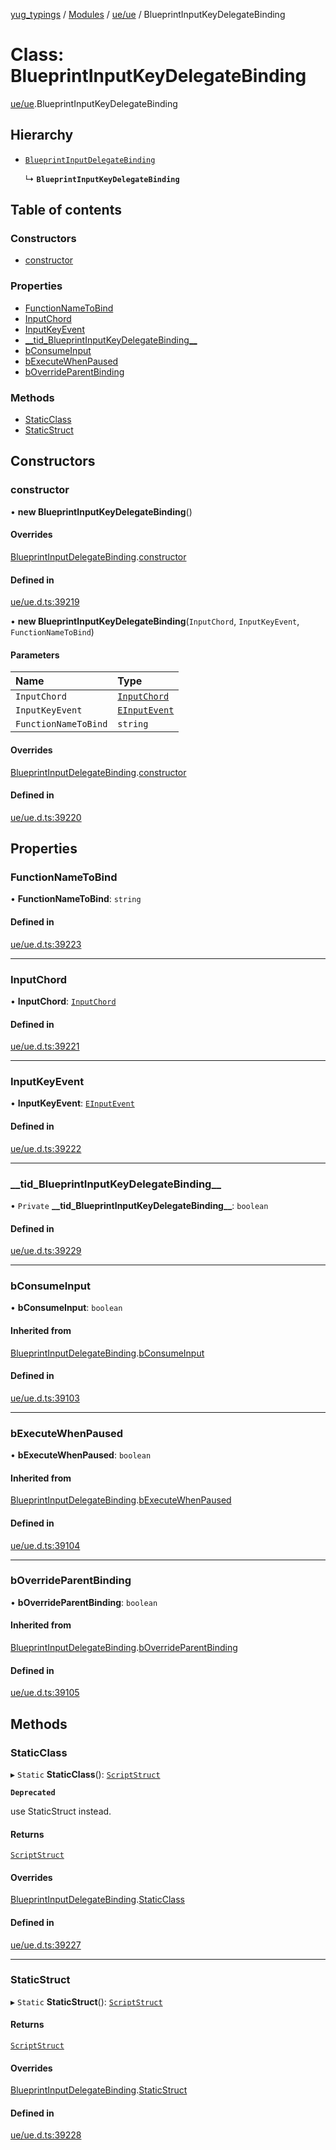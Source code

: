 [yug_typings](../README.md) / [Modules](../modules.md) / [ue/ue](../modules/ue_ue.md) / BlueprintInputKeyDelegateBinding

# Class: BlueprintInputKeyDelegateBinding

[ue/ue](../modules/ue_ue.md).BlueprintInputKeyDelegateBinding

## Hierarchy

- [`BlueprintInputDelegateBinding`](ue_ue.BlueprintInputDelegateBinding.md)

  ↳ **`BlueprintInputKeyDelegateBinding`**

## Table of contents

### Constructors

- [constructor](ue_ue.BlueprintInputKeyDelegateBinding.md#constructor)

### Properties

- [FunctionNameToBind](ue_ue.BlueprintInputKeyDelegateBinding.md#functionnametobind)
- [InputChord](ue_ue.BlueprintInputKeyDelegateBinding.md#inputchord)
- [InputKeyEvent](ue_ue.BlueprintInputKeyDelegateBinding.md#inputkeyevent)
- [\_\_tid\_BlueprintInputKeyDelegateBinding\_\_](ue_ue.BlueprintInputKeyDelegateBinding.md#__tid_blueprintinputkeydelegatebinding__)
- [bConsumeInput](ue_ue.BlueprintInputKeyDelegateBinding.md#bconsumeinput)
- [bExecuteWhenPaused](ue_ue.BlueprintInputKeyDelegateBinding.md#bexecutewhenpaused)
- [bOverrideParentBinding](ue_ue.BlueprintInputKeyDelegateBinding.md#boverrideparentbinding)

### Methods

- [StaticClass](ue_ue.BlueprintInputKeyDelegateBinding.md#staticclass)
- [StaticStruct](ue_ue.BlueprintInputKeyDelegateBinding.md#staticstruct)

## Constructors

### constructor

• **new BlueprintInputKeyDelegateBinding**()

#### Overrides

[BlueprintInputDelegateBinding](ue_ue.BlueprintInputDelegateBinding.md).[constructor](ue_ue.BlueprintInputDelegateBinding.md#constructor)

#### Defined in

[ue/ue.d.ts:39219](https://github.com/YugMetaverse/yug_typings/blob/b7d9b19/ue/ue.d.ts#L39219)

• **new BlueprintInputKeyDelegateBinding**(`InputChord`, `InputKeyEvent`, `FunctionNameToBind`)

#### Parameters

| Name | Type |
| :------ | :------ |
| `InputChord` | [`InputChord`](ue_ue.InputChord.md) |
| `InputKeyEvent` | [`EInputEvent`](../enums/ue_ue.EInputEvent.md) |
| `FunctionNameToBind` | `string` |

#### Overrides

[BlueprintInputDelegateBinding](ue_ue.BlueprintInputDelegateBinding.md).[constructor](ue_ue.BlueprintInputDelegateBinding.md#constructor)

#### Defined in

[ue/ue.d.ts:39220](https://github.com/YugMetaverse/yug_typings/blob/b7d9b19/ue/ue.d.ts#L39220)

## Properties

### FunctionNameToBind

• **FunctionNameToBind**: `string`

#### Defined in

[ue/ue.d.ts:39223](https://github.com/YugMetaverse/yug_typings/blob/b7d9b19/ue/ue.d.ts#L39223)

___

### InputChord

• **InputChord**: [`InputChord`](ue_ue.InputChord.md)

#### Defined in

[ue/ue.d.ts:39221](https://github.com/YugMetaverse/yug_typings/blob/b7d9b19/ue/ue.d.ts#L39221)

___

### InputKeyEvent

• **InputKeyEvent**: [`EInputEvent`](../enums/ue_ue.EInputEvent.md)

#### Defined in

[ue/ue.d.ts:39222](https://github.com/YugMetaverse/yug_typings/blob/b7d9b19/ue/ue.d.ts#L39222)

___

### \_\_tid\_BlueprintInputKeyDelegateBinding\_\_

• `Private` **\_\_tid\_BlueprintInputKeyDelegateBinding\_\_**: `boolean`

#### Defined in

[ue/ue.d.ts:39229](https://github.com/YugMetaverse/yug_typings/blob/b7d9b19/ue/ue.d.ts#L39229)

___

### bConsumeInput

• **bConsumeInput**: `boolean`

#### Inherited from

[BlueprintInputDelegateBinding](ue_ue.BlueprintInputDelegateBinding.md).[bConsumeInput](ue_ue.BlueprintInputDelegateBinding.md#bconsumeinput)

#### Defined in

[ue/ue.d.ts:39103](https://github.com/YugMetaverse/yug_typings/blob/b7d9b19/ue/ue.d.ts#L39103)

___

### bExecuteWhenPaused

• **bExecuteWhenPaused**: `boolean`

#### Inherited from

[BlueprintInputDelegateBinding](ue_ue.BlueprintInputDelegateBinding.md).[bExecuteWhenPaused](ue_ue.BlueprintInputDelegateBinding.md#bexecutewhenpaused)

#### Defined in

[ue/ue.d.ts:39104](https://github.com/YugMetaverse/yug_typings/blob/b7d9b19/ue/ue.d.ts#L39104)

___

### bOverrideParentBinding

• **bOverrideParentBinding**: `boolean`

#### Inherited from

[BlueprintInputDelegateBinding](ue_ue.BlueprintInputDelegateBinding.md).[bOverrideParentBinding](ue_ue.BlueprintInputDelegateBinding.md#boverrideparentbinding)

#### Defined in

[ue/ue.d.ts:39105](https://github.com/YugMetaverse/yug_typings/blob/b7d9b19/ue/ue.d.ts#L39105)

## Methods

### StaticClass

▸ `Static` **StaticClass**(): [`ScriptStruct`](ue_ue.ScriptStruct.md)

**`Deprecated`**

use StaticStruct instead.

#### Returns

[`ScriptStruct`](ue_ue.ScriptStruct.md)

#### Overrides

[BlueprintInputDelegateBinding](ue_ue.BlueprintInputDelegateBinding.md).[StaticClass](ue_ue.BlueprintInputDelegateBinding.md#staticclass)

#### Defined in

[ue/ue.d.ts:39227](https://github.com/YugMetaverse/yug_typings/blob/b7d9b19/ue/ue.d.ts#L39227)

___

### StaticStruct

▸ `Static` **StaticStruct**(): [`ScriptStruct`](ue_ue.ScriptStruct.md)

#### Returns

[`ScriptStruct`](ue_ue.ScriptStruct.md)

#### Overrides

[BlueprintInputDelegateBinding](ue_ue.BlueprintInputDelegateBinding.md).[StaticStruct](ue_ue.BlueprintInputDelegateBinding.md#staticstruct)

#### Defined in

[ue/ue.d.ts:39228](https://github.com/YugMetaverse/yug_typings/blob/b7d9b19/ue/ue.d.ts#L39228)
